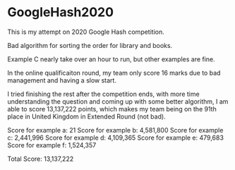 # GoogleHash2020

This is my attempt on 2020 Google Hash competition.

Bad algorithm for sorting the order for library and books.

Example C nearly take over an hour to run, but other examples are fine.

In the online qualificaiton round, my team only score 16 marks due to bad management and having a slow start.

I tried finishing the rest after the competition ends, with more time understanding the question 
and coming up with some better algorithm, I am able to score 13,137,222 points, which makes my team being
on the 91th place in United Kingdom in Extended Round (not bad).

Score for example a: 21
Score for example b: 4,581,800
Score for example c: 2,441,996
Score for example d: 4,109,365
Score for example e: 479,683
Score for example f: 1,524,357

Total Score: 13,137,222
